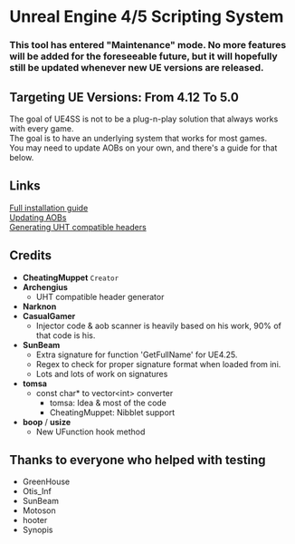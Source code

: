 # Unreal Engine 4/5 Scripting System
### This tool has entered "Maintenance" mode. No more features will be added for the foreseeable future, but it will hopefully still be updated whenever new UE versions are released.

## Targeting UE Versions: From 4.12 To 5.0

The goal of UE4SS is not to be a plug-n-play solution that always works with every game.  
The goal is to have an underlying system that works for most games.  
You may need to update AOBs on your own, and there's a guide for that below.  

## Links

[Full installation guide](https://github.com/UE4SS/UE4SS/blob/master/Guides/FullInstallationGuide.md)  
[Updating AOBs](https://github.com/UE4SS/UE4SS/blob/master/Guides/FixingBrokenAOBs.md)  
[Generating UHT compatible headers](https://github.com/UE4SS/UE4SS/wiki/Generating-UHT-compatible-headers)

## Credits

- **CheatingMuppet** `Creator`
- **Archengius**
  - UHT compatible header generator
- **Narknon**
- **CasualGamer**
  - Injector code & aob scanner is heavily based on his work, 90% of that code is his.
- **SunBeam**
  - Extra signature for function 'GetFullName' for UE4.25.
  - Regex to check for proper signature format when loaded from ini.
  - Lots and lots of work on signatures
- **tomsa**
  - const char* to vector\<int> converter
    - tomsa: Idea & most of the code
    - CheatingMuppet: Nibblet support
- **boop** / **usize**
  - New UFunction hook method

## Thanks to everyone who helped with testing

- GreenHouse
- Otis_Inf
- SunBeam
- Motoson
- hooter
- Synopis

